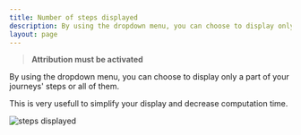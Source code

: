 ```yaml
---
title: Number of steps displayed
description: By using the dropdown menu, you can choose to display only a part of your journeys' steps or all of them.
layout: page
---
```


>**Attribution must be activated**

By using the dropdown menu, you can choose to display only a part of your journeys' steps or all of them. 


This is very usefull to simplify your display and decrease computation time.

![steps displayed]({{site.url}}{{site.baseurl}}/core_app/journey/web_application/menu/settings/images/steps_displayed.gif)
